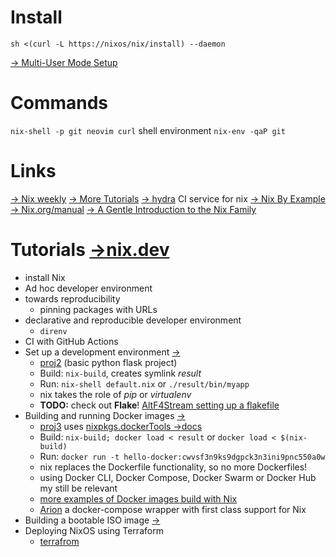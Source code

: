 # Install
`sh <(curl -L https://nixos/nix/install) --daemon`

[-> Multi-User Mode Setup](https://nixos.org/manual/nix/stable/installation/multi-user.html)

# Commands
`nix-shell -p git neovim curl` shell environment
`nix-env -qaP git`

# Links
[-> Nix weekly](https://weekly.nixos.org/)
[-> More Tutorials](https://weekly.nixos.org/2021/05-nixos-weekly-2021-05.html)
[-> hydra](https://github.com/NixOS/hydra) CI service for nix
[-> Nix By Example](https://ops.functionalalgebra.com/nix-by-example/)
[-> Nix.org/manual](https://nixos.org/manual/nix/stable/introduction.html)
[-> A Gentle Introduction to the Nix Family](https://web.archive.org/web/20210121042658/https://ebzzry.io/en/nix/#nix)

# Tutorials [->nix.dev](https://nix.dev/)
- install Nix
- Ad hoc developer environment
- towards reproducibility
  - pinning packages with URLs
- declarative and reproducible developer environment
  - `direnv`
- CI with GitHub Actions
- Set up a development environment [->](https://nix.dev/tutorials/dev-environment)
  - [proj2](~/nix/proj2) (basic python flask project)
  - Build: `nix-build`, creates symlink _result_
  - Run: `nix-shell default.nix` or `./result/bin/myapp`
  - nix takes the role of _pip_ or _virtualenv_
  - __TODO:__ check out __Flake__! [AltF4Stream setting up a flakefile](https://www.youtube.com/watch?v=oqXWrkvZ59g)
- Building and running Docker images [->](https://nix.dev/tutorials/building-and-running-docker-images)
  - [proj3](~/nix/proj3-docker) uses [nixpkgs.dockerTools ->docs](https://nixos.org/manual/nixpkgs/stable/#sec-pkgs-dockerTools)
  - Build: `nix-build; docker load < result` or `docker load < $(nix-build)`
  - Run: `docker run -t hello-docker:cwvsf3n9ks9dgpck3n3ini9pnc550a0w`
  - nix replaces the Dockerfile functionality, so no more Dockerfiles!
  - using Docker CLI, Docker Compose, Docker Swarm or Docker Hub my still be relevant
  - [more examples of Docker images build with Nix](https://github.com/NixOS/nixpkgs/blob/master/pkgs/build-support/docker/examples.nix)
  - [Arion](https://docs.hercules-ci.com/arion/) a docker-compose wrapper with first class support for Nix
- Building a bootable ISO image [->](https://nix.dev/tutorials/building-bootable-iso-image)
- Deploying NixOS using Terraform
  - [terrafrom](~/md/terraform.md)

